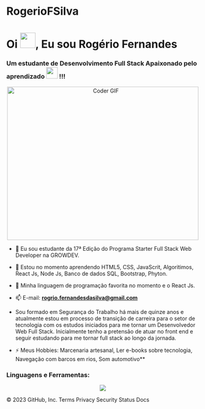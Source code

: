 # RogerioFSilva

<h1>Oi <img src="https://github.com/TheDudeThatCode/TheDudeThatCode/blob/master/Assets/Hi.gif"  height="40">, Eu sou Rogério Fernandes </h1>

<h3>Um estudante de Desenvolvimento Full Stack Apaixonado pelo aprendizado <img src="https://media.giphy.com/media/WUlplcMpOCEmTGBtBW/giphy.gif" width="30"> !!!</h3>
<p align="center">
<a href="#"><img src="https://media.giphy.com/media/SWoSkN6DxTszqIKEqv/giphy.gif" alt="Coder GIF" width="500" height="400"></a>
</p>

- 🌱 Eu sou estudante da 17ª Edição do Programa Starter Full Stack Web Developer na GROWDEV.

- 🌱 Estou no momento aprendendo HTML5, CSS, JavaScrit, Algoritimos, React Js, Node Js, Banco de dados SQL, Bootstrap, Phyton.

- 🌱 Minha linguagem de programação favorita no momento e  o React Js.

- 📫 E-mail: **rogrio.fernandesdasilva@gmail.com**

- Sou formado em Segurança do Trabalho há mais de quinze anos e atualmente estou em processo de transição de carreira para o setor de tecnologia com os estudos iniciados para me tornar um Desenvolvedor Web Full Stack. Inicialmente tenho a pretensão de atuar no front end e seguir estudando para me tornar full stack ao longo da jornada.

- ⚡ Meus Hobbies: Marcenaria artesanal, Ler e-books sobre tecnologia, Navegação com barcos em rios, Som automotivo**

<h3 align="left">Linguagens e Ferramentas:</h3>
<p align='center'>
  <img align="center" src="https://skills.thijs.gg/icons?i=js,html,css,nodejs,react,ts,git,figma"/>

<br>


© 2023 GitHub, Inc.
Terms
Privacy
Security
Status
Docs
